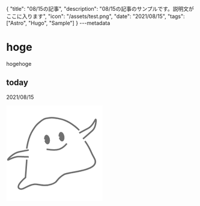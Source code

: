 {
  "title": "08/15の記事",
  "description": "08/15の記事のサンプルです。説明文がここに入ります",
  "icon": "/assets/test.png",
  "date": "2021/08/15",
  "tags": ["Astro", "Hugo", "Sample"]
}
---metadata

# hoge
hogehoge

## today
2021/08/15

![img](/assets/test.png)